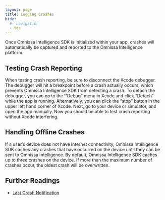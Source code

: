 ```yaml
---
layout: page
title: Logging Crashes
hide:
  #- navigation
  - toc
---
```


Once Omnissa Intelligence SDK is initialized within your app, crashes will automatically be captured and reported to the Omnissa Intelligence platform.

## Testing Crash Reporting

When testing crash reporting, be sure to disconnect the Xcode debugger. The debugger will hit a breakpoint before a crash actually occurs, which prevents Omnissa Intelligence SDK from detecting a crash. To detach the debugger, you can go to the ‘“Debug” menu in Xcode and click “Detach” while the app is running. Alternatively, you can click the “stop” button in the upper left hand corner of Xcode. Next, go to your device or simulator, and open the app manually. Now you should be able to test crash reporting without Xcode interfering.

## Handling Offline Crashes

If a user’s device does not have Internet connectivity, Omnissa Intelligence SDK caches any crashes that have occurred on the device until they can be sent to Omnissa Intelligence. By default, Omnissa Intelligence SDK caches up to three crashes on the device. If more than the maximum number of crashes occur, the oldest crash will be overwritten.

## Further Readings

- [Last Crash Notification](ws1constants.md#last-crash-notification)
